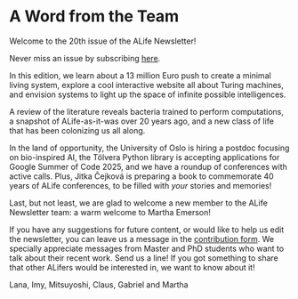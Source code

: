 # A Word from the Team

Welcome to the 20th issue of the ALife Newsletter! 

Never miss an issue by subscribing [here](https://forms.gle/QpQ68xhvSMt4wiv89).

In this edition, we learn about a 13 million Euro push to create a minimal living system, explore a cool interactive website all about Turing machines, and envision systems to light up the space of infinite possible intelligences.

A review of the literature reveals bacteria trained to perform computations, a snapshot of ALife-as-it-was over 20 years ago, and a new class of life that has been colonizing us all along.

In the land of opportunity, the University of Oslo is hiring a postdoc focusing on bio-inspired AI, the Tölvera Python library is accepting applications for Google Summer of Code 2025, and we have a roundup of conferences with active calls. Plus, Jitka Čejková is preparing a book to commemorate 40 years of ALife conferences, to be filled with *your* stories and memories!

Last, but not least, we are glad to welcome a new member to the ALife Newsletter team: a warm welcome to Martha Emerson!

If you have any suggestions for future content, or would like to help us edit the newsletter, you can leave us a message in the [contribution form](https://forms.gle/jv7FdtdbWVTaTFGd9). We specially appreciate messages from Master and PhD students who want to talk about their recent work. Send us a line! If you got something to share that other ALifers would be interested in, we want to know about it!

Lana, Imy, Mitsuyoshi, Claus, Gabriel and Martha
